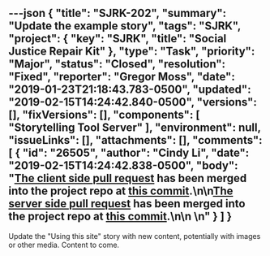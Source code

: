 ---json
{
  "title": "SJRK-202",
  "summary": "Update the example story",
  "tags": "SJRK",
  "project": {
    "key": "SJRK",
    "title": "Social Justice Repair Kit"
  },
  "type": "Task",
  "priority": "Major",
  "status": "Closed",
  "resolution": "Fixed",
  "reporter": "Gregor Moss",
  "date": "2019-01-23T21:18:43.783-0500",
  "updated": "2019-02-15T14:24:42.840-0500",
  "versions": [],
  "fixVersions": [],
  "components": [
    "Storytelling Tool Server"
  ],
  "environment": null,
  "issueLinks": [],
  "attachments": [],
  "comments": [
    {
      "id": "26505",
      "author": "Cindy Li",
      "date": "2019-02-15T14:24:42.838-0500",
      "body": "[The client side pull request](https://github.com/fluid-project/sjrk-story-telling/pull/13) has been merged into the project repo at [this commit](https://github.com/fluid-project/sjrk-story-telling/commit/43a293bafdc756d7baef5c4bc98fa044cd94e486).\n\n[The server side pull request](https://github.com/fluid-project/sjrk-story-telling-server/pull/10) has been merged into the project repo at [this commit](https://github.com/fluid-project/sjrk-story-telling-server/commit/a310027a6454a25c8ea9c969bf10097754db3503).\n\n \n"
    }
  ]
}
---
Update the "Using this site" story with new content, potentially with images or other media. Content to come.

        